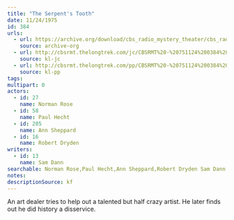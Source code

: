 ```yaml
---
title: "The Serpent's Tooth"
date: 11/24/1975
id: 384
urls: 
  - url: https://archive.org/download/cbs_radio_mystery_theater/cbs_radio_mystery_theater-0351-0400.zip/cbs_radio_mystery_theater-0351-0400%2Fcbsrmt_0384_the_serpents_tooth.mp3
    source: archive-org
  - url: http://cbsrmt.thelongtrek.com/jc/CBSRMT%20-%20751124%200384%20Serpents%20Tooth%20vbr%20fb2%20fair_jc.mp3
    source: kl-jc
  - url: http://cbsrmt.thelongtrek.com/pp/CBSRMT%20-%20751124%200384%20The%20Serpent%27s%20Tooth_pp.mp3
    source: kl-pp
tags: 
multipart: 0
actors:  
  - id: 27
    name: Norman Rose  
  - id: 58
    name: Paul Hecht  
  - id: 205
    name: Ann Sheppard  
  - id: 16
    name: Robert Dryden
writers:  
  - id: 13
    name: Sam Dann
searchable: Norman Rose,Paul Hecht,Ann Sheppard,Robert Dryden Sam Dann
notes: 
descriptionSource: kf
---
```

An art dealer tries to help out a talented but half crazy artist. He later finds out he did history a disservice.